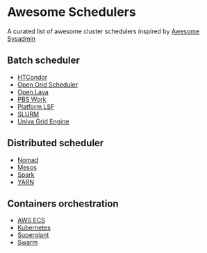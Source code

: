 Awesome Schedulers
==================

A curated list of awesome cluster schedulers inspired by [Awesome Sysadmin](https://github.com/kahun/awesome-sysadmin)

Batch scheduler 
----------------

* [HTCondor](https://research.cs.wisc.edu/htcondor/)
* [Open Grid Scheduler](http://gridscheduler.sourceforge.net/)
* [Open Lava](http://www.openlava.org/)
* [PBS Work](http://www.pbsworks.com/)
* [Platform LSF](https://en.wikipedia.org/wiki/Platform_LSF)
* [SLURM](http://slurm.schedmd.com/)
* [Univa Grid Engine](http://www.univa.com/products/)


Distributed scheduler 
----------------------

* [Nomad](https://www.nomadproject.io)
* [Mesos](http://mesos.apache.org/)
* [Spark](http://spark.apache.org/)
* [YARN](http://hadoop.apache.org/)


Containers orchestration
------------------------- 

* [AWS ECS](https://aws.amazon.com/ecs/)
* [Kubernetes](http://kubernetes.io/)
* [Supergiant](https://supergiant.io/)
* [Swarm](https://www.docker.com/products/docker-swarm)
